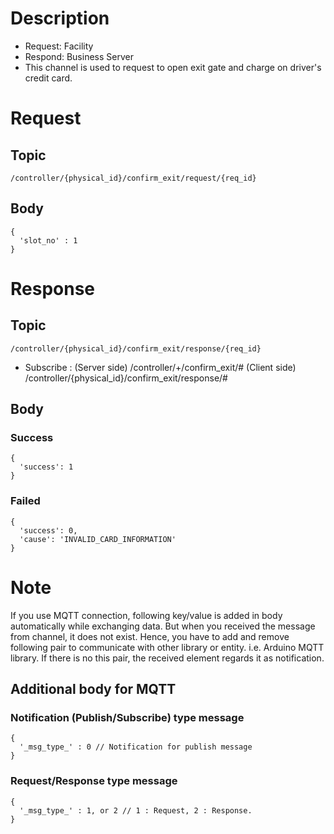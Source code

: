 # Description

- Request: Facility
- Respond: Business Server
- This channel is used to request to open exit gate and charge on driver's credit card. 

# Request

## Topic

```
/controller/{physical_id}/confirm_exit/request/{req_id}
```

## Body
```
{
  'slot_no' : 1
}
```

# Response

## Topic

```
/controller/{physical_id}/confirm_exit/response/{req_id}
```
- Subscribe : 
   (Server side) /controller/+/confirm_exit/#
   (Client side) /controller/{physical_id}/confirm_exit/response/#
   
## Body

### Success

```
{
  'success': 1
}
```

### Failed

```
{
  'success': 0,
  'cause': 'INVALID_CARD_INFORMATION'
}
```

# Note

If you use MQTT connection, following key/value is added in body automatically while exchanging data.
But when you received the message from channel, it does not exist.
Hence, you have to add and remove following pair to communicate with other library or entity. i.e. Arduino MQTT library.
If there is no this pair, the received element regards it as notification.


## Additional body for MQTT

### Notification (Publish/Subscribe) type message
```
{
  '_msg_type_' : 0 // Notification for publish message
}
```

### Request/Response type message
```
{
  '_msg_type_' : 1, or 2 // 1 : Request, 2 : Response.
}
```
